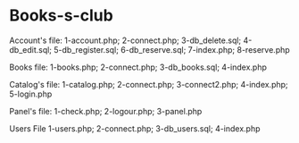 # Books-s-club

Account's file:
1-account.php;
2-connect.php;
3-db_delete.sql;
4-db_edit.sql;
5-db_register.sql;
6-db_reserve.sql;
7-index.php;
8-reserve.php

Books file:
1-books.php;
2-connect.php;
3-db_books.sql;
4-index.php

Catalog's file:
1-catalog.php;
2-connect.php;
3-connect2.php;
4-index.php;
5-login.php

Panel's file:
1-check.php;
2-logour.php;
3-panel.php

Users File
1-users.php;
2-connect.php;
3-db_users.sql;
4-index.php




